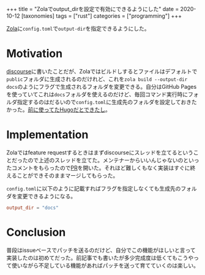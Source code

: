 +++
title = "Zolaでoutput_dirを設定で有効にできるようにした"
date = 2020-10-12
[taxonomies]
tags = ["rust"]
categories = ["programming"]
+++

[Zola](https://github.com/getzola/zola)に`config.toml`で`output-dir`を指定できるようにした。<!-- more -->

# Motivation
[discourse](https://zola.discourse.group/t/output-dir-in-config-toml/563)に書いたことだが、Zolaではビルドしするとファイルはデフォルトで`public`フォルダに生成されるのだけれど、これを`zola build --output-dir docs`のようにフラグで生成されるフォルダを変更できる。自分はGitHub Pagesを使っていてこれは`docs`フォルダを使えるのだけど、毎回コマンド実行時にフォルダ指定するのはだるいので`config.toml`に生成先のフォルダを設定しておきたかった。[前に使ってたHugoだとできたし](https://gohugo.io/getting-started/usage/#the-hugo-command)。

# Implementation
Zolaではfeature requestするときはまずdiscourseにスレッドを立てるということだったので上述のスレッドを立てた。メンテナーからいいんじゃないのといったコメントをもらったので[PR](https://github.com/getzola/zola/pull/1200)を開いた。それほど難しくもなく実装はすぐに終えることができそのままマージしてもらった。

`config.toml`に以下のように記載すればフラグを指定しなくても生成先のフォルダを変更できるようになる。
```toml
output_dir = "docs"
```

# Conclusion
普段はissueベースでパッチを送るのだけど、自分でこの機能がほしいと言って実装したのは初めてだった。前記事でも書いたが多少完成度は低くてもこうやって使いながら不足している機能があればパッチを送って育てていくのは楽しい。
